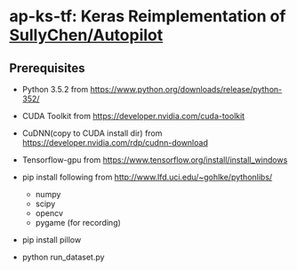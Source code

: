# ap-ks-tf: Keras Reimplementation of [SullyChen/Autopilot](https://github.com/SullyChen/Autopilot-TensorFlow)

## Prerequisites
- Python 3.5.2 from https://www.python.org/downloads/release/python-352/
- CUDA Toolkit from https://developer.nvidia.com/cuda-toolkit
- CuDNN(copy to CUDA install dir) from https://developer.nvidia.com/rdp/cudnn-download
- Tensorflow-gpu from https://www.tensorflow.org/install/install_windows
- pip install following from http://www.lfd.uci.edu/~gohlke/pythonlibs/
    - numpy
    - scipy
    - opencv
    - pygame (for recording)

- pip install pillow
- python run_dataset.py
